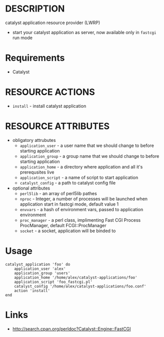 DESCRIPTION
===========

catalyst application resource provider (LWRP)

* start your catalyst application as server, now available only in `fastcgi` run mode

Requirements
============

* Catalyst

RESOURCE ACTIONS
================

* `install` - install catalyst application

RESOURCE ATTRIBUTES
===================

* obligatory attrubutes
    * `application_user` - a user name that we should change to before starting application
    * `application_group` - a group name that we should change to before starting application
    * `application_home` - a directory where application and all it's prerequsites live
    * `application_script` - a name of script to start application
    * `catalyst_config` - a path to catalyst config file
* optional attributes
    * `perl5lib` - an array of perl5lib pathes
    * `nproc` - Integer, a number of processes will be launched when application start in fastcgi mode, default value 1
    * `envvars` - a hash of environment vars, passed to application environment
    * `proc_manager` - a perl class, implimenting Fast CGI Process ProcManager, default FCGI::ProcManager
    * `socket` - a socket, application will be binded to


Usage
=====
    catalyst_application 'foo' do
        application_user 'alex'
        application_group 'users'
        application_home '/home/alex/catalyst-applications/foo'
        application_script 'foo_fastcgi.pl'
        catalyst_config '/home/alex/catalyst-applications/foo.conf'
        action 'install'
    end
    
Links
=====

* http://search.cpan.org/perldoc?Catalyst::Engine::FastCGI
